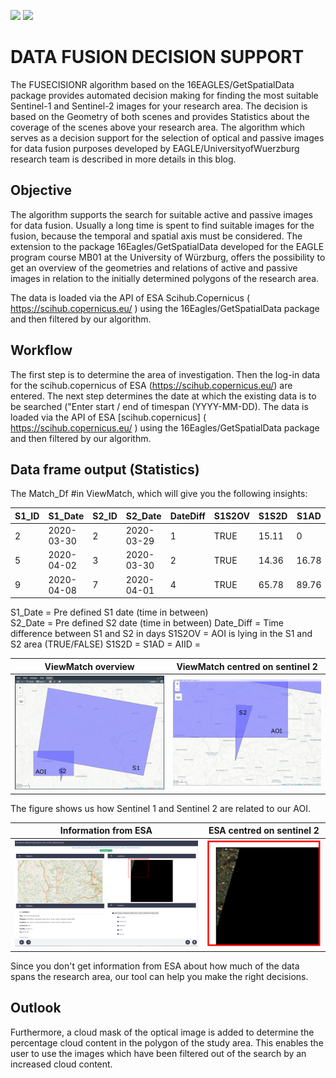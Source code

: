 ![](https://img.shields.io/badge/EAGLE-Design-blue) ![](https://img.shields.io/badge/Approval-pending-red)
# DATA FUSION DECISION SUPPORT

The FUSECISIONR algorithm based on the 16EAGLES/GetSpatialData package provides automated decision making for finding the most suitable Sentinel-1 and Sentinel-2 images for your research area. The decision is based on the Geometry of both scenes and provides Statistics about the coverage of the scenes above your research area. The algorithm which serves as a decision support for the selection of optical and passive images for data fusion purposes developed by EAGLE/UniversityofWuerzburg research team is described in more details in this blog.

## Objective

The algorithm supports the search for suitable active and passive images for data fusion. Usually a long time is spent to find suitable images for the fusion, because the temporal and spatial axis must be considered. The extension to the package 16Eagles/GetSpatialData developed for the EAGLE program course MB01 at the University of Würzburg, offers the possibility to get an overview of the geometries and relations of active and passive images in relation to the initially determined polygons of the research area.


The data is loaded via the API of ESA Scihub.Copernicus ( https://scihub.copernicus.eu/ ) using the 16Eagles/GetSpatialData package and then filtered by our algorithm.

## **Workflow**

The first step is to determine the area of investigation. Then the log-in data for the scihub.copernicus of ESA (https://scihub.copernicus.eu/) are entered. The next step determines the date at which the existing data is to be searched ("Enter start / end of timespan (YYYY-MM-DD). The data is loaded via the API of ESA [scihub.copernicus] ( https://scihub.copernicus.eu/ ) using the 16Eagles/GetSpatialData package and then filtered by our algorithm.

## **Data frame output (Statistics)**

The Match_Df #in ViewMatch, which will give you the following insights:

| S1_ID| S1_Date   | S2_ID |S2_Date    |DateDiff |S1S2OV |S1S2D  | S1AD  | S2AD   | AIID | 
| ---- | -------   | ----- | --------- | -----   | ----- | ----- | ----- | ------ | ---- | 
| 2    |2020-03-30 | 2     |2020-03-29 | 1       | TRUE  | 15.11 | 0     | 78.87  |82.56 |
| 5    |2020-04-02 | 3     |2020-03-30 | 2       | TRUE  | 14.36 | 16.78 | 14.89  |56.87 |
| 9    |2020-04-08 | 7     |2020-04-01 | 4       | TRUE  | 65.78 | 89.76 |77.34   |100   | 

S1_Date = Pre defined S1 date (time in between)                      
S2_Date = Pre defined S2 date (time in between)
Date_Diff = Time difference between S1 and S2 in days
S1S2OV = AOI is lying in the S1 and S2 area (TRUE/FALSE)
S1S2D =
S1AD =
AIID = 




ViewMatch overview           | ViewMatch centred on sentinel 2 
:-------------------------:|:-------------------------:
![](https://github.com/Doutrespace/FUSION2020/blob/master/Image/Overview01.PNG)  |  ![](https://github.com/Doutrespace/FUSION2020/blob/master/Image/Overview02.PNG)

The figure shows us how Sentinel 1 and Sentinel 2 are related to our AOI.






Information from ESA          | ESA centred on sentinel 2 
:-------------------------:|:-------------------------:
![](https://github.com/Doutrespace/FUSION2020/blob/master/Image/Overview_esa.PNG)  |  ![](https://github.com/Doutrespace/FUSION2020/blob/master/Image/overview_esa_micro.PNG)


Since you don't get information from ESA about how much of the data spans the research area, our tool can help you make the right decisions.



## **Outlook**


Furthermore, a cloud mask of the optical image is added to determine the percentage cloud content in the polygon of the study area. This enables the user to use the images which have been filtered out of the search by an increased cloud content. 
